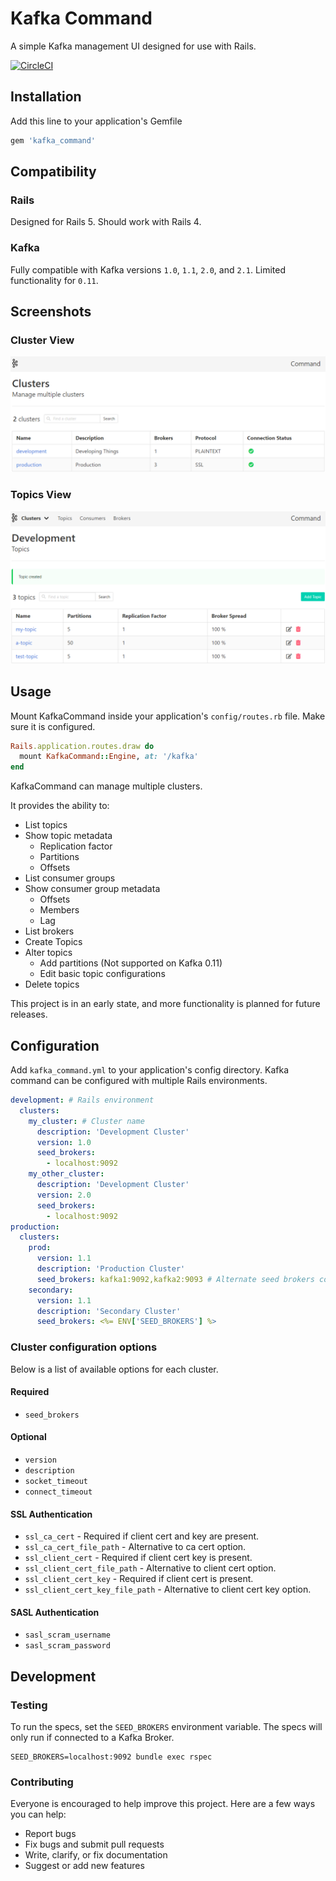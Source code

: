 # Kafka Command
A simple Kafka management UI designed for use with Rails.

[![CircleCI](https://circleci.com/gh/jasondoc3/kafka_command.svg?style=svg&circle-token=b30f42578f9568fefa4f28f6d8ecb590feed4ac2)](https://circleci.com/gh/jasondoc3/kafka_command)

## Installation

Add this line to your application's Gemfile

```rb
gem 'kafka_command'
```

## Compatibility

### Rails

Designed for Rails 5. Should work with Rails 4.

### Kafka

Fully compatible with Kafka versions `1.0`, `1.1`, `2.0`, and `2.1`. Limited functionality for `0.11`.

## Screenshots

### Cluster View
![cluster](/app/assets/images/kafka_command/cluster_view.png)

### Topics View
![topic](/app/assets/images/kafka_command/topic_view.png)

## Usage

Mount KafkaCommand inside your application's `config/routes.rb` file. Make sure it is configured.

```rb
Rails.application.routes.draw do
  mount KafkaCommand::Engine, at: '/kafka'
end
```

KafkaCommand can manage multiple clusters.

It provides the ability to:

* List topics
* Show topic metadata
  * Replication factor
  * Partitions
  * Offsets
* List consumer groups
* Show consumer group metadata
  * Offsets
  * Members
  * Lag
* List brokers
* Create Topics
* Alter topics
  * Add partitions (Not supported on Kafka 0.11)
  * Edit basic topic configurations
* Delete topics

This project is in an early state, and more functionality is planned for future releases.

## Configuration
Add `kafka_command.yml` to your application's config directory. Kafka command can be configured with multiple Rails environments.

```yaml
development: # Rails environment
  clusters:
    my_cluster: # Cluster name
      description: 'Development Cluster'
      version: 1.0
      seed_brokers:
        - localhost:9092
    my_other_cluster:
      description: 'Development Cluster'
      version: 2.0
      seed_brokers:
        - localhost:9092
production:
  clusters:
    prod:
      version: 1.1
      description: 'Production Cluster'
      seed_brokers: kafka1:9092,kafka2:9093 # Alternate seed brokers configuration
    secondary:
      version: 1.1
      description: 'Secondary Cluster'
      seed_brokers: <%= ENV['SEED_BROKERS'] %>
```

### Cluster configuration options

Below is a list of available options for each cluster.

#### Required

* `seed_brokers`

#### Optional
* `version`
* `description`
* `socket_timeout`
* `connect_timeout`

#### SSL Authentication
* `ssl_ca_cert` - Required if client cert and key are present.
* `ssl_ca_cert_file_path` - Alternative to ca cert option.
* `ssl_client_cert` - Required if client cert key is present.
* `ssl_client_cert_file_path` - Alternative to client cert option.
* `ssl_client_cert_key` - Required if client cert is present.
* `ssl_client_cert_key_file_path` - Alternative to client cert key option.

#### SASL Authentication
* `sasl_scram_username`
* `sasl_scram_password`

## Development

### Testing
To run the specs, set the `SEED_BROKERS` environment variable. The specs will only run if connected to a Kafka Broker.

```
SEED_BROKERS=localhost:9092 bundle exec rspec
```

### Contributing
Everyone is encouraged to help improve this project. Here are a few ways you can help:

- Report bugs
- Fix bugs and submit pull requests
- Write, clarify, or fix documentation
- Suggest or add new features
